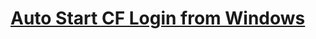 # [Auto Start CF Login from Windows](https://github.com/sabarna17/sample-capm-gcp-vm/tree/main/cf%20bat)
